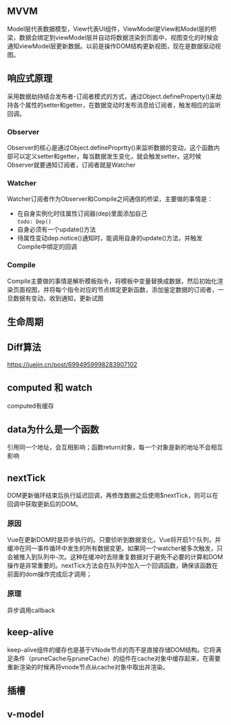 ## MVVM
Model层代表数据模型，View代表UI组件，ViewModel是View和Model层的桥梁，数据会绑定到viewModel层并自动将数据渲染到页面中，视图变化的时候会通知viewModel层更新数据。以前是操作DOM结构更新视图，现在是数据驱动视图。
## 响应式原理
采用数据劫持结合发布者-订阅者模式的方式，通过Object.defineProperty()来劫持各个属性的setter和getter，在数据变动时发布消息给订阅者，触发相应的监听回调。
### Observer 
Observer的核心是通过Object.defineProprtty()来监听数据的变动，这个函数内部可以定义setter和getter，每当数据发生变化，就会触发setter。这时候Observer就要通知订阅者，订阅者就是Watcher
### Watcher 
Watcher订阅者作为Observer和Compile之间通信的桥梁，主要做的事情是：
* 在自身实例化时往属性订阅器(dep)里面添加自己  
``` todo: Dep() ```
* 自身必须有一个update()方法
* 待属性变动dep.notice()通知时，能调用自身的update()方法，并触发Compile中绑定的回调
### Compile 
Compile主要做的事情是解析模板指令，将模板中变量替换成数据，然后初始化渲染页面视图，并将每个指令对应的节点绑定更新函数，添加鉴定数据的订阅者，一旦数据有变动，收到通知，更新试图
## 生命周期
## Diff算法
https://juejin.cn/post/6994959998283907102
## computed 和 watch
computed有缓存
## data为什么是一个函数
引用同一个地址，会互相影响；函数return对象，每一个对象是新的地址不会相互影响
## nextTick
DOM更新循环结束后执行延迟回调，再修改数据之后使用$nextTick，则可以在回调中获取更新后的DOM。
### 原因
Vue在更新DOM时是异步执行的。只要侦听到数据变化，Vue将开启1个队列，并缓冲在同一事件循环中发生的所有数据变更。如果同一个watcher被多次触发，只会被推入到队列中-次。这种在缓冲时去除重复数据对于避免不必要的计算和DOM操作是非常重要的。nextTick方法会在队列中加入一个回调函数，确保该函数在前面的dom操作完成后才调用；
### 原理
异步调用callback
## keep-alive
keep-alive组件的缓存也是基于VNode节点的而不是直接存储DOM结构。它将满足条件（pruneCache与pruneCache）的组件在cache对象中缓存起来，在需要重新渲染的时候再将vnode节点从cache对象中取出并渲染。
## 插槽
## v-model